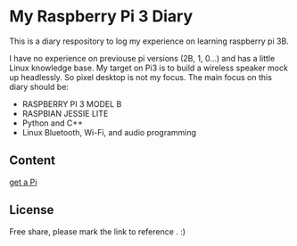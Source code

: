 # My Raspberry Pi 3 Diary
This is a diary respository to log my experience on learning raspberry pi 3B.

I have no experience on previouse pi versions (2B, 1, 0...) and has a little Linux knowledge base. My target on Pi3 is to build a wireless speaker mock up headlessly. So pixel desktop is not my focus. The main focus on this diary should be:

* RASPBERRY PI 3 MODEL B
* RASPBIAN JESSIE LITE
* Python and C++
* Linux Bluetooth, Wi-Fi, and audio programming

## Content

[get a Pi](docs/get_a_pi.md)

## License
Free share, please mark the link to reference . :)
